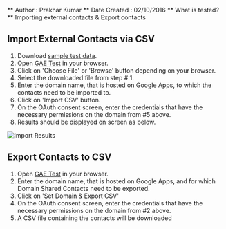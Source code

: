 ** Author 		: Prakhar Kumar
** Date Created : 02/10/2016
** What is tested?
** Importing external contacts & Export contacts

Import External Contacts via CSV
-----

1. Download [sample test data](https://github.com/takbok/shared-contacts-admin/blob/master/testcases/test-data/sample2.csv).
2. Open [GAE Test](http://www.gae-test1.com/) in your browser.
3. Click on 'Choose File' or 'Browse' button depending on your browser.
4. Select the downloaded file from step # 1.
5. Enter the domain name, that is hosted on Google Apps, to which the contacts need to be imported to.
6. Click on 'Import CSV' button.
7. On the OAuth consent screen, enter the credentials that have the necessary permissions on the domain from #5 above.
8. Results should be displayed on screen as below.

![Import Results](https://raw.githubusercontent.com/takbok/shared-contacts-admin/master/testcases/images/test-case-04-01.jpeg)

Export Contacts to CSV
-----

1. Open [GAE Test](http://www.gae-test1.com) in your browser.
2. Enter the domain name, that is hosted on Google Apps, and for which Domain Shared Contacts need to be exported.
3. Click on 'Set Domain & Export CSV'
4. On the OAuth consent screen, enter the credentials that have the necessary permissions on the domain from #2 above.
5. A CSV file containing the contacts will be downloaded
